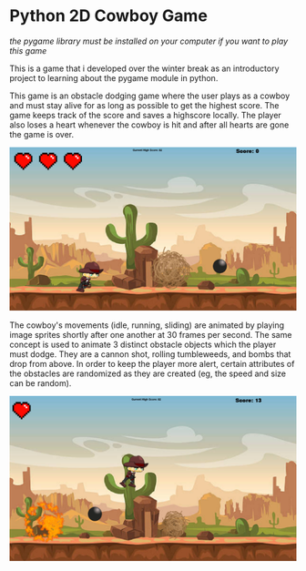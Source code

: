 # Python 2D Cowboy Game 

*the pygame library must be installed on your computer if you want to play this game*

This is a game that i developed over the winter break as an introductory project to learning about the pygame module in python. 

This game is an obstacle dodging game where the user plays as a cowboy and must stay alive for as long as possible to get the highest score. The game keeps track of the score and saves a highscore locally. The player also loses a heart whenever the cowboy is hit and after all hearts are gone the game is over.

![](images/sc1.png)

The cowboy's movements (idle, running, sliding) are animated by playing image sprites shortly after one another at 30 frames per second. The same concept is used to animate 3 distinct obstacle objects which the player must dodge. They are a cannon shot, rolling tumbleweeds, and bombs that drop from above. In order to keep the player more alert, certain attributes of the obstacles are randomized as they are created (eg, the speed and size can be random).


![](images/sc2.png)

